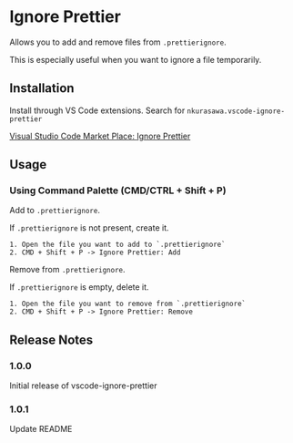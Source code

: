 # Ignore Prettier

Allows you to add and remove files from `.prettierignore`.

This is especially useful when you want to ignore a file temporarily.

## Installation

Install through VS Code extensions. Search for `nkurasawa.vscode-ignore-prettier`

[Visual Studio Code Market Place: Ignore Prettier](https://marketplace.visualstudio.com/items?itemName=nkurasawa.vscode-ignore-prettier)

## Usage

### Using Command Palette (CMD/CTRL + Shift + P)

Add to `.prettierignore`.

If `.prettierignore` is not present, create it.

```
1. Open the file you want to add to `.prettierignore`
2. CMD + Shift + P -> Ignore Prettier: Add
```

Remove from `.prettierignore`.

If `.prettierignore` is empty, delete it.

```
1. Open the file you want to remove from `.prettierignore`
2. CMD + Shift + P -> Ignore Prettier: Remove
```

## Release Notes

### 1.0.0

Initial release of vscode-ignore-prettier

### 1.0.1

Update README
